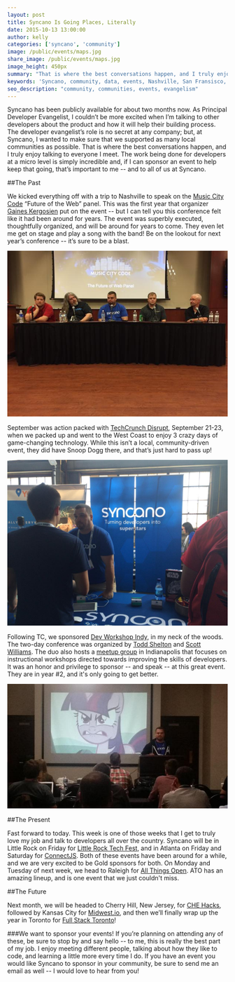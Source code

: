 ```yaml
---
layout: post
title: Syncano Is Going Places, Literally
date: 2015-10-13 13:00:00
author: kelly
categories: ['syncano', 'community']
image: /public/events/maps.jpg
share_image: /public/events/maps.jpg
image_height: 450px
summary: "That is where the best conversations happen, and I truly enjoy talking to everyone I meet. The work being done for developers at a micro level is simply incredible and, if I can sponsor an event to help keep that going, that’s important to me -- and to all of us at Syncano...."
keywords: 'Syncano, community, data, events, Nashville, San Fransisco, Toronto, Kansas City, Little Rock, Atlanta, Raleigh'
seo_description: "community, communities, events, evangelism"
---
```


Syncano has been publicly available for about two months now. As Principal Developer Evangelist, I couldn’t be more excited when I’m talking to other developers about the product and how it will help their building process. The developer evangelist’s role is no secret at any company; but, at Syncano, I wanted to make sure that we supported as many local communities as possible.  That is where the best conversations happen, and I truly enjoy talking to everyone I meet. The work being done for developers at a micro level is simply incredible and, if I can sponsor an event to help keep that going, that’s important to me -- and to all of us at Syncano.

##The Past

We kicked everything off with a trip to Nashville to speak on the [Music City Code](http://www.musiccitycode.com/) “Future of the Web” panel. This was the first year that organizer [Gaines Kergosien](https://twitter.com/gainesk) put on the event -- but I can tell you this conference felt like it had been around for years.  The event was superbly executed, thoughtfully organized, and will be around for years to come. They even let me get on stage and play a song with the band! Be on the lookout for next year’s conference -- it’s sure to be a blast.

![Music City Code 2015](/public/events/musiccitycode.jpg)

September was action packed with [TechCrunch Disrupt](http://techcrunch.com/event-info/disrupt-sf-2015/), September 21-23, when we packed up and went to the West Coast to enjoy 3 crazy days of game-changing technology.  While this isn’t a local, community-driven event, they did have Snoop Dogg there, and that’s just hard to pass up!

![Tech Crunch Disrupt 2015](/public/events/techcrunch2015.jpg)

Following TC, we sponsored [Dev Workshop Indy](http://conf.devworkshop.org/), in my neck of the woods. The two-day conference was organized by [Todd Shelton](https://twitter.com/tweenout) and [Scott Williams](https://twitter.com/scott_joe_will). The duo also hosts a [meetup group](http://www.meetup.com/Dev-Workshop-Indy/) in Indianapolis that focuses on instructional workshops directed towards improving the skills of developers.  It was an honor and privilege to sponsor -- and speak -- at this great event. They are in year #2, and it's only going to get better.

![Dev Workshop Indy 2015](/public/events/devwkshpindy2015.jpg)

##The Present

Fast forward to today. This week is one of those weeks that I get to truly love my job and talk to developers all over the country. Syncano will be in Little Rock on Friday for [Little Rock Tech Fest](lrtechfest.com), and in Atlanta on Friday and Saturday for [ConnectJS](connect-js.com).  Both of these events have been around for a while, and we are very excited to be Gold sponsors for both. On Monday and Tuesday of next week, we head to Raleigh for [All Things Open](http://allthingsopen.org/).  ATO has an amazing lineup, and is one event that we just couldn't miss.

##The Future

Next month, we will be headed to Cherry Hill, New Jersey, for [CHE Hacks](https://chehacks.com/), followed by Kansas City for [Midwest.io](http://www.midwest.io/), and then we’ll finally wrap up the year in Toronto for [Full Stack Toronto](http://fsto.co/)!   

###We want to sponsor your events!
If you’re planning on attending any of these, be sure to stop by and say hello -- to me, this is really the best part of my job. I enjoy meeting different people, talking about how they like to code, and learning a little more every time I do. If you have an event you would like Syncano to sponsor in your community, be sure to send me an email as well -- I would love to hear from you!  
